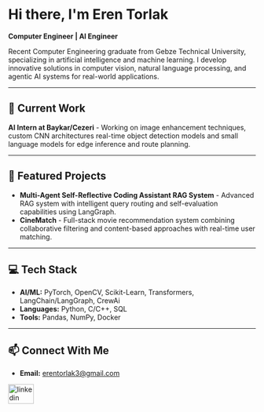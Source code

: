 # Hi there, I'm Eren Torlak 

**Computer Engineer | AI Engineer**

Recent Computer Engineering graduate from Gebze Technical University, specializing in artificial intelligence and machine learning. I develop innovative solutions in computer vision, natural language processing, and agentic AI systems for real-world applications.

---

## 🔬 Current Work

**AI Intern at Baykar/Cezeri** - Working on image enhancement techniques, custom CNN architectures real-time object detection models and small language models for edge inference and route planning. 

---

## 🚀 Featured Projects

* **Multi-Agent Self-Reflective Coding Assistant RAG System** - Advanced RAG system with intelligent query routing and self-evaluation capabilities using LangGraph.
* **CineMatch** - Full-stack movie recommendation system combining collaborative filtering and content-based approaches with real-time user matching.

---

## 💻 Tech Stack

* **AI/ML:** PyTorch, OpenCV, Scikit-Learn, Transformers, LangChain/LangGraph, CrewAi
* **Languages:** Python, C/C++, SQL
* **Tools:** Pandas, NumPy, Docker

---

## 📫 Connect With Me

* **Email:** erentorlak3@gmail.com
  
<div align="left">
  <a href="https://www.linkedin.com/in/erentorlak/" target="_blank">
    <img src="https://raw.githubusercontent.com/maurodesouza/profile-readme-generator/master/src/assets/icons/social/linkedin/default.svg" width="52" height="40" alt="linkedin logo"  />
  </a>
</div>


